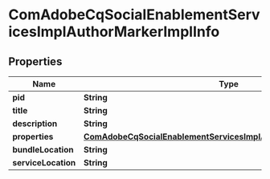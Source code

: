 

# ComAdobeCqSocialEnablementServicesImplAuthorMarkerImplInfo

## Properties

Name | Type | Description | Notes
------------ | ------------- | ------------- | -------------
**pid** | **String** |  |  [optional]
**title** | **String** |  |  [optional]
**description** | **String** |  |  [optional]
**properties** | [**ComAdobeCqSocialEnablementServicesImplAuthorMarkerImplProperties**](ComAdobeCqSocialEnablementServicesImplAuthorMarkerImplProperties.md) |  |  [optional]
**bundleLocation** | **String** |  |  [optional]
**serviceLocation** | **String** |  |  [optional]



